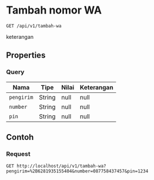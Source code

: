 # Tambah nomor WA
```http
GET /api/v1/tambah-wa
```
keterangan
## Properties
### Query
Nama | Tipe | Nilai | Keterangan
--- | --- | --- | ---
<code>pengirim</code> | String | null | null
<code>number</code> | String | null | null
<code>pin</code> | String | null | null
## Contoh
### Request
```http
GET http://localhost/api/v1/tambah-wa?pengirim=%2B6281935155404&number=087758437457&pin=1234


```
